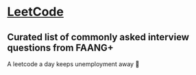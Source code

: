 # [LeetCode](https://leetcode.com/)
## Curated list of commonly asked interview questions from FAANG+
A leetcode a day keeps unemployment away 🤝
